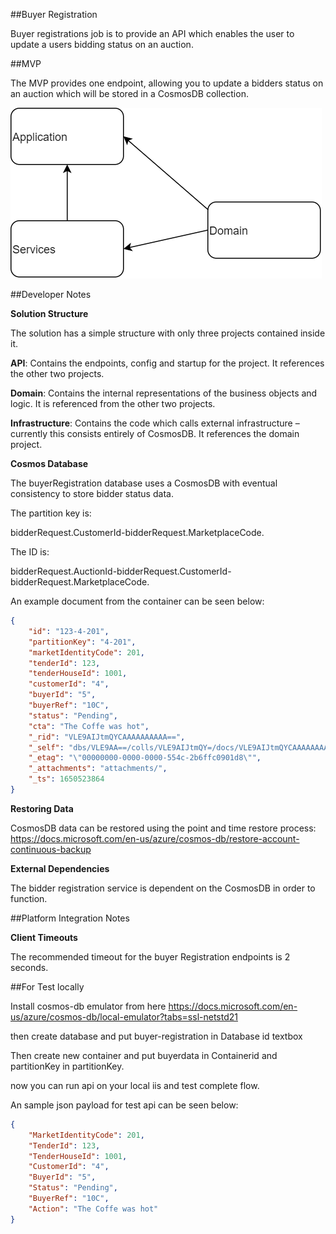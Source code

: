 ##Buyer Registration

Buyer registrations job is to provide an API which enables the user to update a users bidding status on an auction.

##MVP

The MVP provides one endpoint, allowing you to update a bidders status on an auction which will be stored in a CosmosDB collection.

![Artifacts](./docs/Layers.png)

##Developer Notes

**Solution Structure**

The solution has a simple structure with only three projects contained inside it.

**API**: Contains the endpoints, config and startup for the project. It references the other two projects.

**Domain**: Contains the internal representations of the business objects and logic. It is referenced from the other two projects.

**Infrastructure**: Contains the code which calls external infrastructure – currently this consists entirely of CosmosDB. It references the domain project.

**Cosmos Database**

The buyerRegistration database uses a CosmosDB with eventual consistency to store bidder status data.

The partition key is:

bidderRequest.CustomerId-bidderRequest.MarketplaceCode.

The ID is:

bidderRequest.AuctionId-bidderRequest.CustomerId-bidderRequest.MarketplaceCode.

An example document from the container can be seen below:
```json
{
    "id": "123-4-201",
    "partitionKey": "4-201",
    "marketIdentityCode": 201,
    "tenderId": 123,
    "tenderHouseId": 1001,
    "customerId": "4",
    "buyerId": "5",
    "buyerRef": "10C",
    "status": "Pending",
    "cta": "The Coffe was hot",
    "_rid": "VLE9AIJtmQYCAAAAAAAAAA==",
    "_self": "dbs/VLE9AA==/colls/VLE9AIJtmQY=/docs/VLE9AIJtmQYCAAAAAAAAAA==/",
    "_etag": "\"00000000-0000-0000-554c-2b6ffc0901d8\"",
    "_attachments": "attachments/",
    "_ts": 1650523864
}
```
**Restoring Data**

CosmosDB data can be restored using the point and time restore process:
https://docs.microsoft.com/en-us/azure/cosmos-db/restore-account-continuous-backup

**External Dependencies**

The bidder registration service is dependent on the CosmosDB in order to function.


##Platform Integration Notes

**Client Timeouts**

The recommended timeout for the buyer Registration endpoints is 2 seconds.

##For Test locally 

Install cosmos-db emulator from here https://docs.microsoft.com/en-us/azure/cosmos-db/local-emulator?tabs=ssl-netstd21

then create database and put buyer-registration in Database id textbox

Then create new container and put buyerdata in Containerid and partitionKey in partitionKey.

now you can run api on your local iis and test complete flow.

An sample json payload for test api can be seen below:
```json
{
    "MarketIdentityCode": 201,
    "TenderId": 123,
    "TenderHouseId": 1001,
    "CustomerId": "4",
    "BuyerId": "5",
    "Status": "Pending",
    "BuyerRef": "10C",
    "Action": "The Coffe was hot"
}
```


